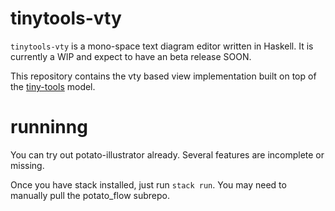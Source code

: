# tinytools-vty

`tinytools-vty` is a mono-space text diagram editor written in Haskell. It is currently a WIP and expect to have an beta release SOON.

This repository contains the vty based view implementation built on top of the [tiny-tools](https://github.com/pdlla/potato-illustrator) model.

# runninng

You can try out potato-illustrator already. Several features are incomplete or missing.

Once you have stack installed, just run `stack run`. You may need to manually pull the potato_flow subrepo.
